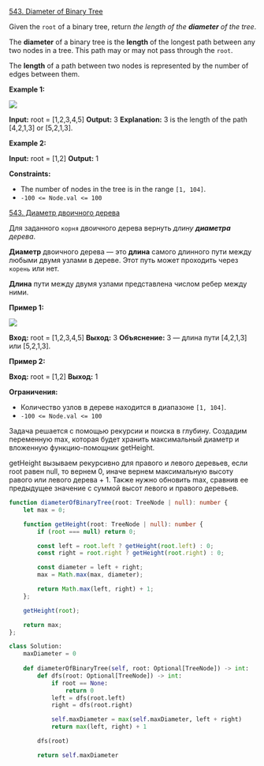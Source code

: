 [543. Diameter of Binary Tree](https://leetcode.com/problems/diameter-of-binary-tree/)

Given the `root` of a binary tree, return _the length of the **diameter** of the tree_.

The **diameter** of a binary tree is the **length** of the longest path between any two nodes in a tree. This path may or may not pass through the `root`.

The **length** of a path between two nodes is represented by the number of edges between them.

**Example 1:**

![](https://assets.leetcode.com/uploads/2021/03/06/diamtree.jpg)

**Input:** root = [1,2,3,4,5]
**Output:** 3
**Explanation:** 3 is the length of the path [4,2,1,3] or [5,2,1,3].

**Example 2:**

**Input:** root = [1,2]
**Output:** 1

**Constraints:**

- The number of nodes in the tree is in the range `[1, 104]`.
- `-100 <= Node.val <= 100`

[543. Диаметр двоичного дерева](https://leetcode.com/problems/diameter-of-binary-tree/)

Для заданного `корня` двоичного дерева вернуть _длину **диаметра** дерева_.

**Диаметр** двоичного дерева — это **длина** самого длинного пути между любыми двумя узлами в дереве. Этот путь может проходить через `корень` или нет.

**Длина** пути между двумя узлами представлена ​​числом ребер между ними.

**Пример 1:**

![](https://assets.leetcode.com/uploads/2021/03/06/diamtree.jpg)

**Вход:** root = [1,2,3,4,5]
**Выход:** 3
**Объяснение:** 3 — длина пути [4,2,1,3] или [5,2,1,3].

**Пример 2:**

**Вход:** root = [1,2]
**Выход:** 1

**Ограничения:**

- Количество узлов в дереве находится в диапазоне `[1, 104]`.
- `-100 <= Node.val <= 100`

Задача решается с помощью рекурсии и поиска в глубину. Создадим переменную max, которая будет хранить максимальный диаметр и вложенную функцию-помощник getHeight. 

getHeight вызываем рекурсивно для правого и левого деревьев, если root равен null, то вернем 0, иначе вернем максимальную высоту равого или левого дерева + 1. Также нужно обновить max, сравнив ее предыдущее значение с суммой высот левого и правого деревьев.

```typescript
function diameterOfBinaryTree(root: TreeNode | null): number {
    let max = 0;

    function getHeight(root: TreeNode | null): number {
        if (root === null) return 0;

        const left = root.left ? getHeight(root.left) : 0;
        const right = root.right ? getHeight(root.right) : 0;

        const diameter = left + right;
        max = Math.max(max, diameter);

        return Math.max(left, right) + 1;
    };

    getHeight(root);

    return max;
};
```

```python
class Solution:
	maxDiameter = 0
	
	def diameterOfBinaryTree(self, root: Optional[TreeNode]) -> int:
		def dfs(root: Optional[TreeNode]) -> int:
			if root == None:
				return 0
			left = dfs(root.left)
			right = dfs(root.right)

			self.maxDiameter = max(self.maxDiameter, left + right)
			return max(left, right) + 1

		dfs(root)

		return self.maxDiameter
```